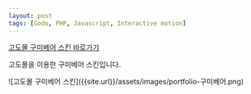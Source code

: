 ```yaml
---
layout: post
tags: [Godo, PHP, Javascript, Interactive motion]
---
```


<div class="text-area">
    <a href="http://sampleimarketing228.godomall.com/" target="_blank">고도몰 구미베어 스킨 바로가기</a>
    <p class="info">
        고도몰을 이용한 구미베어 스킨입니다.
    </p>
</div>
![고도몰 구미베어 스킨]({{site.url}}/assets/images/portfolio-구미베어.png)